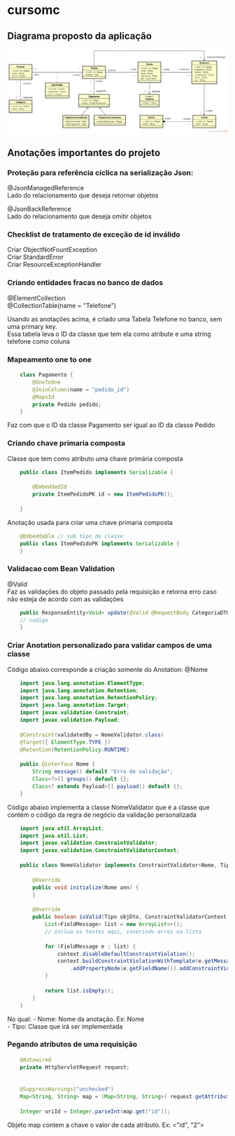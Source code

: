 # cursomc

## Diagrama proposto da aplicação

![Diagrama da aplicacao](./diagrama.png)

## Anotações importantes do projeto

### Proteção para referência cíclica na serialização Json:
@JsonManagedReference  
Lado do relacionamento que deseja retornar objetos

@JsonBackReference  
Lado do relacionamento que deseja omitir objetos

### Checklist de tratamento de exceção de id inválido
Criar ObjectNotFountException  
Criar StandardError  
Criar ResourceExceptionHandler  

### Criando entidades fracas no banco de dados
@ElementCollection  
@CollectionTable(name = "Telefone")

Usando as anotações acima, é criado uma Tabela Telefone no banco, sem uma primary key.  
Essa tabela leva o ID da classe que tem ela como atribute e uma string telefone como coluna

### Mapeamento one to one
```java
    class Pagamento {
        @OneToOne
        @JoinColumn(name = "pedido_id")
        @MapsId 
        private Pedido pedido;
    }
```

Faz com que o ID da classe Pagamento ser igual ao ID da classe Pedido

### Criando chave primaria composta  

Classe que tem como atributo uma chave primária composta
```java
    public class ItemPedido implements Serializable {
    
        @EmbeddedId
        private ItemPedidoPK id = new ItemPedidoPK();
    
    }
```

Anotação usada para criar uma chave primaria composta
```java
    @Embeddable // sub tipo de classe
    public class ItemPedidoPK implements Serializable {
    }
```

### Validacao com Bean Validation
@Valid  
Faz as validações do objeto passado pela requisição e retorna erro caso não esteja de acordo com as validações

```java
    public ResponseEntity<Void> update(@Valid @RequestBody CategoriaDTO objDto) {
    // codigo
    }
```

### Criar Anotation personalizado para validar campos de uma classe

Código abaixo corresponde a criação somente do Anotation: @Nome

```java
	import java.lang.annotation.ElementType;
	import java.lang.annotation.Retention;
	import java.lang.annotation.RetentionPolicy;
	import java.lang.annotation.Target;
	import javax.validation.Constraint;
	import javax.validation.Payload;
	
	@Constraint(validatedBy = NomeValidator.class)
	@Target({ ElementType.TYPE })
	@Retention(RetentionPolicy.RUNTIME)
	
	public @interface Nome {
		String message() default "Erro de validação";
		Class<?>[] groups() default {};
		Class<? extends Payload>[] payload() default {};
	}
```

Código abaixo implementa a classe NomeValidator que é a classe que contém o código da regra de negócio da validação personalizada
```java
	import java.util.ArrayList;
	import java.util.List;
	import javax.validation.ConstraintValidator;
	import javax.validation.ConstraintValidatorContext;
	
	public class NomeValidator implements ConstraintValidator<Nome, Tipo> {
	
		@Override
		public void initialize(Nome ann) {
		}
		
		@Override
		public boolean isValid(Tipo objDto, ConstraintValidatorContext context) {
			List<FieldMessage> list = new ArrayList<>();
			// inclua os testes aqui, inserindo erros na lista
			
			for (FieldMessage e : list) {
				context.disableDefaultConstraintViolation();
				context.buildConstraintViolationWithTemplate(e.getMessage())
					.addPropertyNode(e.getFieldName()).addConstraintViolation();
			}
			
			return list.isEmpty();
		}
	}

```

No qual:
	- Nome: Nome da anotação. Ex: Nome  
	- Tipo: Classe que irá ser implementada  

### Pegando atributos de uma requisição

```java
	@Autowired
    private HttpServletRequest request;


    @SuppressWarnings("unchecked")
    Map<String, String> map = (Map<String, String>) request.getAttribute(HandlerMapping.URI_TEMPLATE_VARIABLES_ATTRIBUTE);

    Integer uriId = Integer.parseInt(map.get("id"));
```

Objeto map contem a chave o valor de cada atributo. Ex: <"id", "2">
